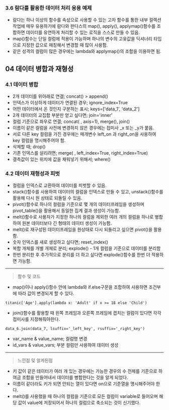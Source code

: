 ### 3.6 람다를 활용한 데이터 처리 응용 예제
+ 람다는 하나 이상의 함수를 속성으로 사용할 수 있는 고차 함수를 통한 내부 컬렉션 작업에 매우 유용하기에 람다와 판다스의 map(), apply(), applymap()함수를 조합하면 데이터를 유연하게 처리할 수 있는 로직을 스스로 만들 수 있음.
+ map()함수는 단일 컬럼에 적용이 가능하며 하나의 변수의 고윳값을 딕셔너리 타입으로 지정한 값으로 매칭해서 변경할 때 많이 사용함.
+ 같은 성격의 컬럼이 많은 경우에는 lambda와 applymap()의 조합을 이용하면 됨.
 
## 04 데이터 병합과 재형성
### 4.1 데이터 병합
+ 2개 데이터를 위아래로 연결; concat() > append()
+ 인덱스가 이상하게 데이터가 연결된 경우; ignore_index=True
+ 어떤 데이터에서 온 것인지 구분하는 표시; keys=['data_1', 'data_2']
+ 2개 데이터의 교집합 부분만 얻고 싶다면; join='inner'
+ 컬럼 기준으로 좌우로 연결; concat( , axis=1), merge(), join()
+ 이름이 같은 컬럼을 사전에 변경하지 않은 경우에는 접미사 _x 또는 _y가 붙음.
+ 서로 다른 key 컬럼을 가진 경우에는 매개변수 left_on 과 right_on을 사용하여 key 컬럼을 명시해주어야 함.
+ 삭제할 때; drop()
+ 기존 인덱스를 살리려면; merge( , left_index=True, right_index=True)
+ 결측값이 있는 위치에 값을 채워넣기 위해서; where()

### 4.2 데이터 재형성과 피벗
+ 컬럼을 인덱스로 교환하여 데이터를 피벗할 수 있음.
+ stack()함수를 사용하여 데이터의 컬럼을 인덱스로 만들 수 있고, unstack()함수를 활용해 다시 원 상태로 되돌릴 수 있음.
+ pivot()함수로 하나의 컬럼을 기준으로 몇 개의 데이터프레임을 생성하며 pivot_table()을 활용해서 동일한 집계 결과 생성이 가능함.
+ melt()함수로 사용자가 지정한 하나의 컬럼을 제외한 여러 개의 컬럼을 하나로 병합하여 원본 데이터보다 긴 형태의 데이터 생성이 가능함.
+ melt()로 재구성된 데이터프레임을 원상태로 다시 되돌리고 싶으면 pivot()을 활용함.
+ 숫자 인덱스를 새로 생성하고 싶다면; reset_index()
+ 복합 개체를 개별 개체로 분리; explode() - 1개 컬럼을 기준으로 데이터를 분리함
+ 한번 분리한 후 추가적으로 분리를 더 하고 싶다면 explode()함수를 한번 더 적용하면 가능함.
________________________________________________________
> 함수 및 코드
+ map()이나 apply()함수 안에 lambda와 if.else구문을 조합하여 사용하면 조건부에 따라 값이 변경되게 할 수 있다.
```
titanic['Age'].apply(lambda x: 'Adult' if x >= 18 else 'Child')
```
+ join()함수를 활용할 때 왼쪽 프레임과 오른쪽 프레임에 겹치는 컬럼이 있다면 각각 접미사를 지정해줘야한다.
```
data_6.join(data_7, lsuffix='_left_key', rsuffix='_right_key')
```
+ var_name & value_name; 컬럼명 변경
+ id_vars & value_vars; 부분 컬럼만 사용하여 데이터 생성
________________________________________________________
> 느낀점 및 알게된점
+ 키 값이 같은 데이터가 여러 개 있는 경우에는 가능한 경우의 수 전체를 기준으로 하여금 조합을 만들어내서 데이터를 병합한다는 것을 알게 되었다.
+ 이름이 같더라도 키가 되면 안되는 열이 있다면 on으로 기준열을 명시해주어야 한다.
+ melt()를 사용했을 때 하나의 컬럼을 기준으로 모든 컬럼이 variable로 들어오며 해당 값이 value에 저장되어서 하나의 컬럼으로 축소되는 것이 신기했다.
